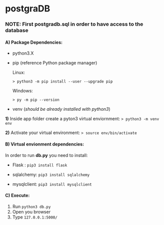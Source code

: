 # postgraDB

### NOTE: First postgradb.sql in order to have access to the database

#### A) Package Dependencies:
- python3.X
- pip (reference Python package manager)

	Linux:

	`> python3 -m pip install --user --upgrade pip` 

 	Windows:

 	`> py -m pip --version`
- venv (*should be already installed with python3*)

**1)** Inside app folder create a pyton3 virtual enviornment: `> python3 -m venv env`

**2)** Activate your virtual environment: `> source env/bin/activate`

#### B) Virtual envionment dependencies:
In order to run **db.py** you need to install:

- Flask : `pip3 install flask`
	
- sqlalchemy: `pip3 install sqlalchemy`
	
- mysqlclient: `pip3 install mysqlclient`

#### C) Execute:
1. Run `python3 db.py`
2. Open you browser 
3. Type `127.0.0.1:5000/`
